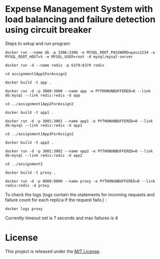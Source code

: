 # Expense Management System with load balancing and failure detection using circuit breaker

Steps to setup and run program:


	docker run --name db -p 3306:3306 -e MYSQL_ROOT_PASSWORD=pass1234 -e MYSQL_ROOT_HOST=% -e MYSQL_USER=root -d mysql/mysql-server
	
	docker run -d --name redis -p 6379:6379 redis
	
	cd assignment1App1ForAssign2
	
	docker build -t app .
	
	docker run -d -p 3000:3000 --name app -e PYTHONUNBUFFERED=0 --link db:mysql --link redis:redis -d app
	
	cd ../assignment1App2ForAssign2
	
	docker build -t app1 .
	
	docker run -d -p 3001:3001 --name app1 -e PYTHONUNBUFFERED=0 --link db:mysql --link redis:redis -d app1
	
	cd ../assignment1App3ForAssign2
	
	docker build -t app2 .
	
	docker run -d -p 3002:3002 --name app2 -e PYTHONUNBUFFERED=0 --link db:mysql --link redis:redis -d app2
	
	cd ../assignment2
	
	docker build -t proxy .
	
	docker run -d -p 8000:8000 --name proxy -e PYTHONUNBUFFERED=0 --link redis:redis -d proxy	
	
To check the logs (logs contain the statements for incoming requests and failure count for each replica if the request fails.) :
	
	docker logs proxy
	
Currently timeout set is 7 seconds and max failures is 4

License
=======

This project is released under the [MIT License](https://github.com/siddharth-daftari/Expense-Management-System-load-balancing/blob/master/LICENSE.txt).
